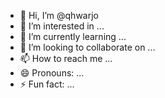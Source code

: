 - 👋 Hi, I’m @qhwarjo
- 👀 I’m interested in ...
- 🌱 I’m currently learning ...
- 💞️ I’m looking to collaborate on ...
- 📫 How to reach me ...
- 😄 Pronouns: ...
- ⚡ Fun fact: ...

<!---
qhwarjo/qhwarjo is a ✨ special ✨ repository because its `README.md` (this file) appears on your GitHub profile.
You can click the Preview link to take a look at your changes.
--->
